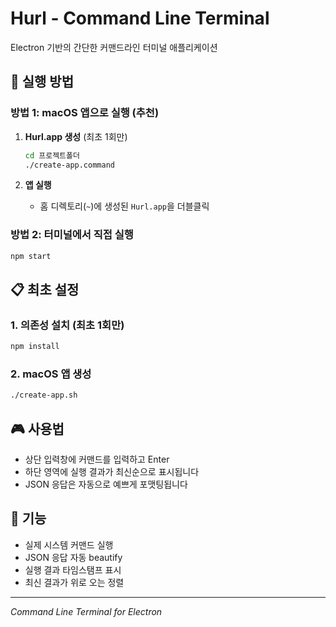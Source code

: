 # Hurl - Command Line Terminal

Electron 기반의 간단한 커맨드라인 터미널 애플리케이션

## 🚀 실행 방법

### 방법 1: macOS 앱으로 실행 (추천)

1. **Hurl.app 생성** (최초 1회만)
   ```bash
   cd 프로젝트폴더
   ./create-app.command
   ```

2. **앱 실행**
   - 홈 디렉토리(`~`)에 생성된 `Hurl.app`을 더블클릭

### 방법 2: 터미널에서 직접 실행
```bash
npm start
```

## 📋 최초 설정

### 1. 의존성 설치 (최초 1회만)
```bash
npm install
```

### 2. macOS 앱 생성
```bash
./create-app.sh
```

## 🎮 사용법

- 상단 입력창에 커맨드를 입력하고 Enter
- 하단 영역에 실행 결과가 최신순으로 표시됩니다
- JSON 응답은 자동으로 예쁘게 포맷팅됩니다

## 🔧 기능

- 실제 시스템 커맨드 실행
- JSON 응답 자동 beautify
- 실행 결과 타임스탬프 표시
- 최신 결과가 위로 오는 정렬

---

*Command Line Terminal for Electron*
